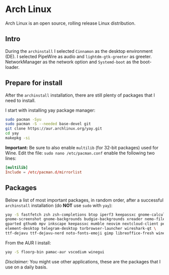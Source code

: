 # Arch Linux

Arch Linux is an open source, rolling release Linux distribution.

## Intro

During the `archinstall` I selected `Cinnamon` as the  desktop environment (DE). I selected PipeWire as audio and `lightdm-gtk-greeter` as greeter. NetworkManager as the network option and `Systemd-boot` as the boot-loader. 

## Prepare for install

After the `archinstall` installation, there are still plenty of packages that I need to install.

I start with installing yay package manager:

```sh
sudo pacman -Syu
sudo pacman -S --needed base-devel git
git clone https://aur.archlinux.org/yay.git
cd yay
makepkg -si
```

**Important:** Be sure to also enable `multilib` (for 32-bit packages) used for Wine. Edit the file: `sudo nano /etc/pacman.conf` enable the following two lines:

```conf
[multilib]
Include = /etc/pacman.d/mirrorlist
```

## Packages

Below a list of most important packages, in random order, after a successful `archinstall` installation  (do **NOT** use `sudo` with `yay`):

```sh
yay -S fastfetch zsh zsh-completions btop iperf3 keepassxc gnome-calculator gnome-disk-utility \
gnome-screenshot gnome-backgrounds budgie-backgrounds xreader nemo-fileroller foliate \
gparted gthumb mpv inkscape keepassxc mumble neovim nextcloud-client peek \
element-desktop telegram-desktop torbrowser-launcher wireshark-qt \
ttf-dejavu ttf-dejavu-nerd noto-fonts-emoji gimp libreoffice-fresh wine xorg-xkill
```

From the AUR I install:

```sh
yay -S floorp-bin pamac-aur vscodium winegui
```

_Disclaimer:_ You might use other applications, these are the packages that I use on a daily basis.